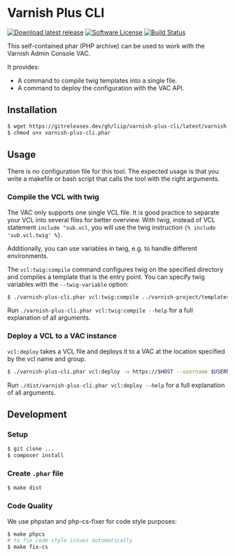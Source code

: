 # Varnish Plus CLI

[![Download latest release](https://img.shields.io/github/tag/liip/varnish-plus-cli.svg?label=release)](https://gitreleases.dev/gh/liip/varnish-plus-cli/latest/varnish-plus-cli.phar)
[![Software License](https://img.shields.io/badge/license-MIT-brightgreen.svg)](LICENSE)
[![Build Status](https://api.travis-ci.org/liip/varnish-plus-cli.svg?branch=master)](https://travis-ci.org/liip/varnish-plus-cli)

This self-contained phar (PHP archive) can be used to work with the Varnish Admin Console VAC.

It provides:
* A command to compile twig templates into a single file.
* A command to deploy the configuration with the VAC API.

## Installation

```bash
$ wget https://gitreleases.dev/gh/liip/varnish-plus-cli/latest/varnish-plus-cli.phar
$ chmod u+x varnish-plus-cli.phar
```

## Usage

There is no configuration file for this tool. The expected usage is that you write a makefile or bash script
that calls the tool with the right arguments.

### Compile the VCL with twig

The VAC only supports one single VCL file. It is good practice to separate your VCL into several files for better
overview. With twig, instead of VCL statement `include "sub.vcl`, you will use the twig instruction
`{% include 'sub.vcl.twig' %}`.

Additionally, you can use variables in twig, e.g. to handle different environments.

The `vcl:twig:compile` command configures twig on the specified directory and compiles a template that is the entry
point. You can specify twig variables with the `--twig-variable` option:

```bash
$ ./varnish-plus-cli.phar vcl:twig:compile ../varnish-project/templates envs/local.vcl.twig output.vcl --twig-variable maintenance=1 --twig-variable grace=3600
```

Run `./varnish-plus-cli.phar vcl:twig:compile --help` for a full explanation of all arguments.

### Deploy a VCL to a VAC instance

`vcl:deploy` takes a VCL file and deploys it to a VAC at the location specified by the vcl name and group.

```bash
$ ./varnish-plus-cli.phar vcl:deploy -u https://$HOST --username $USERNAME  --password $PASSWORD --vcl-name $VCL_NAME --vcl-group $VCL_GROUP $FILENAME
```

Run `./dist/varnish-plus-cli.phar vcl:deploy --help` for a full explanation of all arguments.

## Development

### Setup

```bash
$ git clone ...
$ composer install
```

### Create `.phar` file

```bash
$ make dist
```

### Code Quality

We use phpstan and php-cs-fixer for code style purposes:

```bash
$ make phpcs
# to fix code style issues automatically
$ make fix-cs
```
